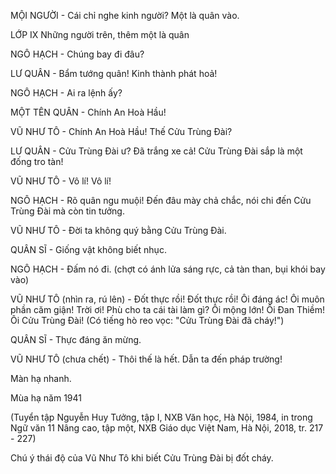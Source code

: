MỘI NGƯỜI - Cái chỉ nghe kinh người?
Một là quân vào.

LỚP IX
Những người trên, thêm một là quân

NGÔ HẠCH - Chúng bay đi đâu?

LƯ QUÂN - Bẩm tướng quân! Kinh thành phát hoả!

NGÔ HẠCH - Ai ra lệnh ấy?

MỘT TÊN QUÂN - Chính An Hoà Hầu!

VŨ NHƯ TÔ - Chính An Hoà Hầu! Thế Cửu Trùng Đài?

LƯ QUÂN - Cửu Trùng Đài ư? Đã trắng xe cả! Cửu Trùng Đài sắp là một đống tro tàn!

VŨ NHƯ TÔ - Vô lí! Vô lí!

NGÔ HẠCH - Rõ quân ngu muội! Đến đâu mày chả chắc, nói chi đến Cửu Trùng Đài mà còn tin tưởng.

VŨ NHƯ TÔ - Đời ta không quý bằng Cửu Trùng Đài.

QUÂN SĨ - Giống vật không biết nhục.

NGÔ HẠCH - Đấm nó đi. (chợt có ánh lửa sáng rực, cả tàn than, bụi khói bay vào)

VŨ NHƯ TÔ (nhìn ra, rú lên) - Đốt thực rồi! Đốt thực rồi! Ôi đáng ác! Ôi muôn phần căm giận! Trời ơi! Phù cho ta cái tài làm gì? Ôi mộng lớn! Ôi Đan Thiềm! Ôi Cửu Trùng Đài! (Có tiếng hò reo vọc: "Cửu Trùng Đài đã cháy!")

QUÂN SĨ - Thực đáng ăn mừng.

VŨ NHƯ TÔ (chưa chết) - Thôi thế là hết. Dẫn ta đến pháp trường!

Màn hạ nhanh.

Mùa hạ năm 1941

(Tuyển tập Nguyễn Huy Tưởng, tập I, NXB Văn học, Hà Nội, 1984, in trong
Ngữ văn 11 Nâng cao, tập một, NXB Giáo dục Việt Nam, Hà Nội, 2018, tr. 217 - 227)

Chú ý thái độ của Vũ Như Tô khi biết Cửu Trùng Đài bị đốt cháy.
